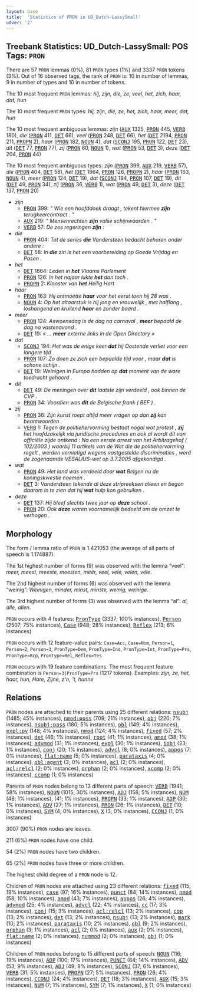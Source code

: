 ```yaml
---
layout: base
title:  'Statistics of PRON in UD_Dutch-LassySmall'
udver: '2'
---
```


## Treebank Statistics: UD_Dutch-LassySmall: POS Tags: `PRON`

There are 57 `PRON` lemmas (0%), 81 `PRON` types (1%) and 3337 `PRON` tokens (3%).
Out of 16 observed tags, the rank of `PRON` is: 10 in number of lemmas, 9 in number of types and 10 in number of tokens.

The 10 most frequent `PRON` lemmas: <em>hij, zijn, die, ze, veel, het, zich, haar, dat, hun</em>

The 10 most frequent `PRON` types:  <em>hij, zijn, die, ze, het, zich, haar, meer, dat, hun</em>

The 10 most frequent ambiguous lemmas: <em>zijn</em> (<tt><a href="nl_lassysmall-pos-AUX.html">AUX</a></tt> 1325, <tt><a href="nl_lassysmall-pos-PRON.html">PRON</a></tt> 445, <tt><a href="nl_lassysmall-pos-VERB.html">VERB</a></tt> 180), <em>die</em> (<tt><a href="nl_lassysmall-pos-PRON.html">PRON</a></tt> 411, <tt><a href="nl_lassysmall-pos-DET.html">DET</a></tt> 66), <em>veel</em> (<tt><a href="nl_lassysmall-pos-PRON.html">PRON</a></tt> 248, <tt><a href="nl_lassysmall-pos-DET.html">DET</a></tt> 66), <em>het</em> (<tt><a href="nl_lassysmall-pos-DET.html">DET</a></tt> 2194, <tt><a href="nl_lassysmall-pos-PRON.html">PRON</a></tt> 211, <tt><a href="nl_lassysmall-pos-PROPN.html">PROPN</a></tt> 2), <em>haar</em> (<tt><a href="nl_lassysmall-pos-PRON.html">PRON</a></tt> 182, <tt><a href="nl_lassysmall-pos-NOUN.html">NOUN</a></tt> 4), <em>dat</em> (<tt><a href="nl_lassysmall-pos-SCONJ.html">SCONJ</a></tt> 195, <tt><a href="nl_lassysmall-pos-PRON.html">PRON</a></tt> 122, <tt><a href="nl_lassysmall-pos-DET.html">DET</a></tt> 23), <em>dit</em> (<tt><a href="nl_lassysmall-pos-DET.html">DET</a></tt> 77, <tt><a href="nl_lassysmall-pos-PRON.html">PRON</a></tt> 77), <em>zij</em> (<tt><a href="nl_lassysmall-pos-PRON.html">PRON</a></tt> 60, <tt><a href="nl_lassysmall-pos-NOUN.html">NOUN</a></tt> 1), <em>wat</em> (<tt><a href="nl_lassysmall-pos-PRON.html">PRON</a></tt> 53, <tt><a href="nl_lassysmall-pos-DET.html">DET</a></tt> 3), <em>deze</em> (<tt><a href="nl_lassysmall-pos-DET.html">DET</a></tt> 204, <tt><a href="nl_lassysmall-pos-PRON.html">PRON</a></tt> 44)

The 10 most frequent ambiguous types:  <em>zijn</em> (<tt><a href="nl_lassysmall-pos-PRON.html">PRON</a></tt> 399, <tt><a href="nl_lassysmall-pos-AUX.html">AUX</a></tt> 219, <tt><a href="nl_lassysmall-pos-VERB.html">VERB</a></tt> 57), <em>die</em> (<tt><a href="nl_lassysmall-pos-PRON.html">PRON</a></tt> 404, <tt><a href="nl_lassysmall-pos-DET.html">DET</a></tt> 58), <em>het</em> (<tt><a href="nl_lassysmall-pos-DET.html">DET</a></tt> 1864, <tt><a href="nl_lassysmall-pos-PRON.html">PRON</a></tt> 126, <tt><a href="nl_lassysmall-pos-PROPN.html">PROPN</a></tt> 2), <em>haar</em> (<tt><a href="nl_lassysmall-pos-PRON.html">PRON</a></tt> 163, <tt><a href="nl_lassysmall-pos-NOUN.html">NOUN</a></tt> 4), <em>meer</em> (<tt><a href="nl_lassysmall-pos-PRON.html">PRON</a></tt> 124, <tt><a href="nl_lassysmall-pos-DET.html">DET</a></tt> 19), <em>dat</em> (<tt><a href="nl_lassysmall-pos-SCONJ.html">SCONJ</a></tt> 194, <tt><a href="nl_lassysmall-pos-PRON.html">PRON</a></tt> 107, <tt><a href="nl_lassysmall-pos-DET.html">DET</a></tt> 19), <em>dit</em> (<tt><a href="nl_lassysmall-pos-DET.html">DET</a></tt> 49, <tt><a href="nl_lassysmall-pos-PRON.html">PRON</a></tt> 34), <em>zij</em> (<tt><a href="nl_lassysmall-pos-PRON.html">PRON</a></tt> 36, <tt><a href="nl_lassysmall-pos-VERB.html">VERB</a></tt> 1), <em>wat</em> (<tt><a href="nl_lassysmall-pos-PRON.html">PRON</a></tt> 49, <tt><a href="nl_lassysmall-pos-DET.html">DET</a></tt> 3), <em>deze</em> (<tt><a href="nl_lassysmall-pos-DET.html">DET</a></tt> 137, <tt><a href="nl_lassysmall-pos-PRON.html">PRON</a></tt> 20)


* <em>zijn</em>
  * <tt><a href="nl_lassysmall-pos-PRON.html">PRON</a></tt> 399: <em>" Wie een hoofddoek draagt , tekent hiermee <b>zijn</b> terugkeercontract . "</em>
  * <tt><a href="nl_lassysmall-pos-AUX.html">AUX</a></tt> 219: <em>" Mensenrechten <b>zijn</b> valse schijnwaarden . "</em>
  * <tt><a href="nl_lassysmall-pos-VERB.html">VERB</a></tt> 57: <em>De zes regeringen <b>zijn</b> :</em>
* <em>die</em>
  * <tt><a href="nl_lassysmall-pos-PRON.html">PRON</a></tt> 404: <em>Tot de series <b>die</b> Vandersteen bedacht behoren onder andere :</em>
  * <tt><a href="nl_lassysmall-pos-DET.html">DET</a></tt> 58: <em>In <b>die</b> zin is het een voorbereiding op Goede Vrijdag en Pasen .</em>
* <em>het</em>
  * <tt><a href="nl_lassysmall-pos-DET.html">DET</a></tt> 1864: <em>Leden in <b>het</b> Vlaams Parlement</em>
  * <tt><a href="nl_lassysmall-pos-PRON.html">PRON</a></tt> 126: <em>In het najaar lukte <b>het</b> dan toch .</em>
  * <tt><a href="nl_lassysmall-pos-PROPN.html">PROPN</a></tt> 2: <em>Klooster van <b>het</b> Heilig Hart</em>
* <em>haar</em>
  * <tt><a href="nl_lassysmall-pos-PRON.html">PRON</a></tt> 163: <em>Hij ontmoette <b>haar</b> voor het eerst toen hij 28 was .</em>
  * <tt><a href="nl_lassysmall-pos-NOUN.html">NOUN</a></tt> 4: <em>Op het altaarstuk is hij jong en vrouwelijk , met halflang , loshangend en krullend <b>haar</b> en zonder baard .</em>
* <em>meer</em>
  * <tt><a href="nl_lassysmall-pos-PRON.html">PRON</a></tt> 124: <em>Aswoensdag is de dag na carnaval , <b>meer</b> bepaald de dag na vastenavond .</em>
  * <tt><a href="nl_lassysmall-pos-DET.html">DET</a></tt> 19: <em>« ... <b>meer</b> externe links in de Open Directory »</em>
* <em>dat</em>
  * <tt><a href="nl_lassysmall-pos-SCONJ.html">SCONJ</a></tt> 194: <em>Het was de enige keer <b>dat</b> hij Oostende verliet voor een langere tijd .</em>
  * <tt><a href="nl_lassysmall-pos-PRON.html">PRON</a></tt> 107: <em>Zo doen ze zich een bepaalde tijd voor , maar <b>dat</b> is schone schijn .</em>
  * <tt><a href="nl_lassysmall-pos-DET.html">DET</a></tt> 19: <em>Weinigen in Europa hadden op <b>dat</b> moment van de ware toedracht gehoord .</em>
* <em>dit</em>
  * <tt><a href="nl_lassysmall-pos-DET.html">DET</a></tt> 49: <em>De meningen over <b>dit</b> laatste zijn verdeeld , ook binnen de CVP .</em>
  * <tt><a href="nl_lassysmall-pos-PRON.html">PRON</a></tt> 34: <em>Voordien was <b>dit</b> de Belgische frank ( BEF ) .</em>
* <em>zij</em>
  * <tt><a href="nl_lassysmall-pos-PRON.html">PRON</a></tt> 36: <em>Zijn kunst roept altijd meer vragen op dan <b>zij</b> kan beantwoorden .</em>
  * <tt><a href="nl_lassysmall-pos-VERB.html">VERB</a></tt> 1: <em>Tegen de politiehervorming bestaat nogal wat protest , <b>zij</b> het hoofdzakelijk via juridische procedures en ook al wordt dit van officiële zijde ontkend : Na een eerste arrest van het Arbitragehof ( 102/2003 ) waarbij 11 artikels van de Wet die de politiehervorming regelt , werden vernietigd wegens vastgestelde discriminaties , werd de zogenaamde VESALIUS-wet op 3.7.2005 afgekondigd .</em>
* <em>wat</em>
  * <tt><a href="nl_lassysmall-pos-PRON.html">PRON</a></tt> 49: <em>Het land was verdeeld door <b>wat</b> Belgen nu de koningskwestie noemen .</em>
  * <tt><a href="nl_lassysmall-pos-DET.html">DET</a></tt> 3: <em>Vandersteen tekende al deze stripreeksen alleen en begon daarom in te zien dat hij <b>wat</b> hulp kon gebruiken .</em>
* <em>deze</em>
  * <tt><a href="nl_lassysmall-pos-DET.html">DET</a></tt> 137: <em>Hij bleef slechts twee jaar op <b>deze</b> school .</em>
  * <tt><a href="nl_lassysmall-pos-PRON.html">PRON</a></tt> 20: <em>Ook <b>deze</b> waren voornamelijk bedoeld om de omzet te verhogen .</em>

## Morphology

The form / lemma ratio of `PRON` is 1.421053 (the average of all parts of speech is 1.174887).

The 1st highest number of forms (9) was observed with the lemma “veel”: <em>meer, meest, meeste, meesten, méér, veel, vele, velen, véle</em>.

The 2nd highest number of forms (6) was observed with the lemma “weinig”: <em>Weinigen, minder, minst, minste, weinig, weinige</em>.

The 3rd highest number of forms (3) was observed with the lemma “al”: <em>al, alle, allen</em>.

`PRON` occurs with 4 features: <tt><a href="nl_lassysmall-feat-PronType.html">PronType</a></tt> (3337; 100% instances), <tt><a href="nl_lassysmall-feat-Person.html">Person</a></tt> (2507; 75% instances), <tt><a href="nl_lassysmall-feat-Case.html">Case</a></tt> (948; 28% instances), <tt><a href="nl_lassysmall-feat-Reflex.html">Reflex</a></tt> (213; 6% instances)

`PRON` occurs with 12 feature-value pairs: `Case=Acc`, `Case=Nom`, `Person=1`, `Person=2`, `Person=3`, `PronType=Dem`, `PronType=Ind`, `PronType=Int`, `PronType=Prs`, `PronType=Rcp`, `PronType=Rel`, `Reflex=Yes`

`PRON` occurs with 19 feature combinations.
The most frequent feature combination is `Person=3|PronType=Prs` (1217 tokens).
Examples: <em>zijn, ze, het, haar, hun, Hare, Zijne, z'n, 't, hunne</em>


## Relations

`PRON` nodes are attached to their parents using 25 different relations: <tt><a href="nl_lassysmall-dep-nsubj.html">nsubj</a></tt> (1485; 45% instances), <tt><a href="nl_lassysmall-dep-nmod-poss.html">nmod:poss</a></tt> (709; 21% instances), <tt><a href="nl_lassysmall-dep-obj.html">obj</a></tt> (220; 7% instances), <tt><a href="nl_lassysmall-dep-nsubj-pass.html">nsubj:pass</a></tt> (180; 5% instances), <tt><a href="nl_lassysmall-dep-obl.html">obl</a></tt> (149; 4% instances), <tt><a href="nl_lassysmall-dep-expl-pv.html">expl:pv</a></tt> (148; 4% instances), <tt><a href="nl_lassysmall-dep-nmod.html">nmod</a></tt> (124; 4% instances), <tt><a href="nl_lassysmall-dep-fixed.html">fixed</a></tt> (57; 2% instances), <tt><a href="nl_lassysmall-dep-det.html">det</a></tt> (46; 1% instances), <tt><a href="nl_lassysmall-dep-root.html">root</a></tt> (41; 1% instances), <tt><a href="nl_lassysmall-dep-amod.html">amod</a></tt> (38; 1% instances), <tt><a href="nl_lassysmall-dep-advmod.html">advmod</a></tt> (31; 1% instances), <tt><a href="nl_lassysmall-dep-expl.html">expl</a></tt> (30; 1% instances), <tt><a href="nl_lassysmall-dep-iobj.html">iobj</a></tt> (23; 1% instances), <tt><a href="nl_lassysmall-dep-conj.html">conj</a></tt> (20; 1% instances), <tt><a href="nl_lassysmall-dep-advcl.html">advcl</a></tt> (8; 0% instances), <tt><a href="nl_lassysmall-dep-appos.html">appos</a></tt> (7; 0% instances), <tt><a href="nl_lassysmall-dep-flat-name.html">flat:name</a></tt> (5; 0% instances), <tt><a href="nl_lassysmall-dep-parataxis.html">parataxis</a></tt> (4; 0% instances), <tt><a href="nl_lassysmall-dep-obl-agent.html">obl:agent</a></tt> (3; 0% instances), <tt><a href="nl_lassysmall-dep-acl.html">acl</a></tt> (2; 0% instances), <tt><a href="nl_lassysmall-dep-acl-relcl.html">acl:relcl</a></tt> (2; 0% instances), <tt><a href="nl_lassysmall-dep-orphan.html">orphan</a></tt> (2; 0% instances), <tt><a href="nl_lassysmall-dep-xcomp.html">xcomp</a></tt> (2; 0% instances), <tt><a href="nl_lassysmall-dep-ccomp.html">ccomp</a></tt> (1; 0% instances)

Parents of `PRON` nodes belong to 13 different parts of speech: <tt><a href="nl_lassysmall-pos-VERB.html">VERB</a></tt> (1941; 58% instances), <tt><a href="nl_lassysmall-pos-NOUN.html">NOUN</a></tt> (1015; 30% instances), <tt><a href="nl_lassysmall-pos-ADJ.html">ADJ</a></tt> (158; 5% instances), <tt><a href="nl_lassysmall-pos-NUM.html">NUM</a></tt> (48; 1% instances),  (41; 1% instances), <tt><a href="nl_lassysmall-pos-PROPN.html">PROPN</a></tt> (33; 1% instances), <tt><a href="nl_lassysmall-pos-ADP.html">ADP</a></tt> (30; 1% instances), <tt><a href="nl_lassysmall-pos-ADV.html">ADV</a></tt> (27; 1% instances), <tt><a href="nl_lassysmall-pos-PRON.html">PRON</a></tt> (26; 1% instances), <tt><a href="nl_lassysmall-pos-DET.html">DET</a></tt> (10; 0% instances), <tt><a href="nl_lassysmall-pos-SYM.html">SYM</a></tt> (4; 0% instances), <tt><a href="nl_lassysmall-pos-X.html">X</a></tt> (3; 0% instances), <tt><a href="nl_lassysmall-pos-CCONJ.html">CCONJ</a></tt> (1; 0% instances)

3007 (90%) `PRON` nodes are leaves.

211 (6%) `PRON` nodes have one child.

54 (2%) `PRON` nodes have two children.

65 (2%) `PRON` nodes have three or more children.

The highest child degree of a `PRON` node is 12.

Children of `PRON` nodes are attached using 23 different relations: <tt><a href="nl_lassysmall-dep-fixed.html">fixed</a></tt> (115; 19% instances), <tt><a href="nl_lassysmall-dep-case.html">case</a></tt> (97; 16% instances), <tt><a href="nl_lassysmall-dep-punct.html">punct</a></tt> (84; 14% instances), <tt><a href="nl_lassysmall-dep-nmod.html">nmod</a></tt> (58; 10% instances), <tt><a href="nl_lassysmall-dep-amod.html">amod</a></tt> (43; 7% instances), <tt><a href="nl_lassysmall-dep-appos.html">appos</a></tt> (26; 4% instances), <tt><a href="nl_lassysmall-dep-advmod.html">advmod</a></tt> (25; 4% instances), <tt><a href="nl_lassysmall-dep-advcl.html">advcl</a></tt> (22; 4% instances), <tt><a href="nl_lassysmall-dep-cc.html">cc</a></tt> (17; 3% instances), <tt><a href="nl_lassysmall-dep-conj.html">conj</a></tt> (15; 3% instances), <tt><a href="nl_lassysmall-dep-acl-relcl.html">acl:relcl</a></tt> (13; 2% instances), <tt><a href="nl_lassysmall-dep-cop.html">cop</a></tt> (13; 2% instances), <tt><a href="nl_lassysmall-dep-det.html">det</a></tt> (13; 2% instances), <tt><a href="nl_lassysmall-dep-nsubj.html">nsubj</a></tt> (13; 2% instances), <tt><a href="nl_lassysmall-dep-mark.html">mark</a></tt> (10; 2% instances), <tt><a href="nl_lassysmall-dep-parataxis.html">parataxis</a></tt> (10; 2% instances), <tt><a href="nl_lassysmall-dep-obl.html">obl</a></tt> (9; 2% instances), <tt><a href="nl_lassysmall-dep-orphan.html">orphan</a></tt> (3; 1% instances), <tt><a href="nl_lassysmall-dep-acl.html">acl</a></tt> (2; 0% instances), <tt><a href="nl_lassysmall-dep-aux.html">aux</a></tt> (2; 0% instances), <tt><a href="nl_lassysmall-dep-flat-name.html">flat:name</a></tt> (2; 0% instances), <tt><a href="nl_lassysmall-dep-nummod.html">nummod</a></tt> (2; 0% instances), <tt><a href="nl_lassysmall-dep-obj.html">obj</a></tt> (1; 0% instances)

Children of `PRON` nodes belong to 15 different parts of speech: <tt><a href="nl_lassysmall-pos-NOUN.html">NOUN</a></tt> (116; 19% instances), <tt><a href="nl_lassysmall-pos-ADP.html">ADP</a></tt> (100; 17% instances), <tt><a href="nl_lassysmall-pos-PUNCT.html">PUNCT</a></tt> (84; 14% instances), <tt><a href="nl_lassysmall-pos-ADV.html">ADV</a></tt> (53; 9% instances), <tt><a href="nl_lassysmall-pos-ADJ.html">ADJ</a></tt> (49; 8% instances), <tt><a href="nl_lassysmall-pos-SCONJ.html">SCONJ</a></tt> (37; 6% instances), <tt><a href="nl_lassysmall-pos-VERB.html">VERB</a></tt> (31; 5% instances), <tt><a href="nl_lassysmall-pos-PROPN.html">PROPN</a></tt> (27; 5% instances), <tt><a href="nl_lassysmall-pos-PRON.html">PRON</a></tt> (26; 4% instances), <tt><a href="nl_lassysmall-pos-CCONJ.html">CCONJ</a></tt> (24; 4% instances), <tt><a href="nl_lassysmall-pos-DET.html">DET</a></tt> (18; 3% instances), <tt><a href="nl_lassysmall-pos-AUX.html">AUX</a></tt> (15; 3% instances), <tt><a href="nl_lassysmall-pos-NUM.html">NUM</a></tt> (7; 1% instances), <tt><a href="nl_lassysmall-pos-SYM.html">SYM</a></tt> (7; 1% instances), <tt><a href="nl_lassysmall-pos-X.html">X</a></tt> (1; 0% instances)

